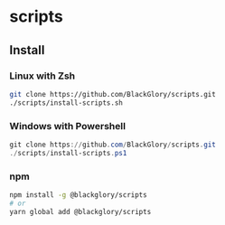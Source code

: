 # scripts

## Install

### Linux with Zsh

```sh
git clone https://github.com/BlackGlory/scripts.git
./scripts/install-scripts.sh
```

### Windows with Powershell

```powershell
git clone https://github.com/BlackGlory/scripts.git
./scripts/install-scripts.ps1
```

### npm

```sh
npm install -g @blackglory/scripts
# or
yarn global add @blackglory/scripts
```
